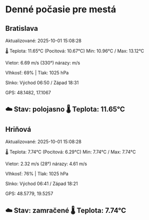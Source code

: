 ﻿# Denné počasie pre mestá

## Bratislava
Aktualizované: 2025-10-01 15:08:28

🌡️ Teplota: 11.65°C 
(Pocitová: 10.67°C)
Min: 10.96°C / Max: 13.12°C

Vietor: 6.69 m/s    (330°) 
nárazy:  m/s

Vlhkosť: 69% | Tlak: 1025 hPa

Slnko: Východ 06:50 / Západ 18:31

GPS: 48.1482, 17.1067

☁️ Stav: polojasno        🌡️ Teplota: 11.65°C
---

## Hriňová
Aktualizované: 2025-10-01 15:08:28

🌡️ Teplota: 7.74°C 
(Pocitová: 6.29°C)
Min: 7.74°C / Max: 7.74°C

Vietor: 2.32 m/s (28°)
nárazy: 4.61 m/s

Vlhkosť: 76% | Tlak: 1025 hPa

Slnko: Východ 06:41 / Západ 18:21

GPS: 48.5779, 19.5257

☁️ Stav: zamračené        🌡️ Teplota: 7.74°C
---
